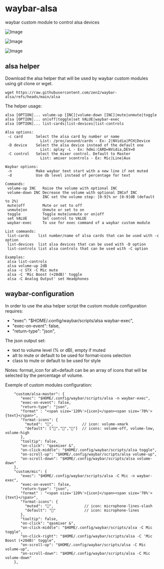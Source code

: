# waybar-alsa
waybar custom module to control alsa devices

![Image](https://github.com/user-attachments/assets/b91b333f-7bc1-4a9c-ab2b-6cc1aac7fab4)

![Image](https://github.com/user-attachments/assets/ab43e9af-2dc0-4c4d-b467-17119d666f47)

![Image](https://github.com/user-attachments/assets/5b2885b9-df53-4f0a-9ea0-326e05f9d28e)

## alsa helper

Download the alsa helper that will be used by waybar custom modules using git clone or wget.
```
wget https://raw.githubusercontent.com/zen2/waybar-alsa/refs/heads/main/alsa
```

The helper usage:
```
alsa [OPTION]... volume-up [INC]|volume-down [INC]|mute|unmute|toggle
alsa [OPTION]... on|off|toggle|set VALUE|waybar-exec
alsa [OPTION]... list-cards|list-devices|list-controls

Alsa options:
 -c card      Select the alsa card by number or name
                List: /proc/asound/cards - Ex: 2|NVidia|PCH|Device
 -D device    Select the alsa device instead of the default one
                List: aplay -L - Ex: hdmi:CARD=NVidia,DEV=0
 -C control   Select the mixer control. Default to Master
                List: amixer scontrols - Ex: Mic|Line|Aux

Waybar options:
 -n           Make waybar text start with a new line if not muted
 -d           Use db level instead of percentage for text

Commands:
 volume-up INC   Raise the volume with optional INC
 volume-down INC Decrease the volume with optional INCof INC
                 INC set the volume step: [0-9]% or [0-9]dB (default to 2%)
 mute|off        Mute or set to off
 unmute|on       Unmute or set to on
 toggle          Toggle mute|unmute or on|off
 set VALUE       Set control to VALUE
 waybar-exec     To use for exec command of a waybar custom module

List commands:
 list-cards    list number/name of alsa cards that can be used with -c option
 list-devices  list alsa devices that can be used with -D option
 list-controls list alsa controls that can be used with -C option

Examples:
 alsa list-controls
 alsa volume-up 2dB
 alsa -c STX -C Mic mute
 alsa -C 'Mic Boost (+20dB)' toggle
 alsa -C Analog Output' set Headphones
```

## waybar-configuration

In order to use the alsa helper script the custom module configuration requires:
- "exec": "$HOME/.config/waybar/scripts/alsa waybar-exec",
- "exec-on-event": false,
- "return-type": "json",

The json output set:
- text to volume level (% or dB), empty if muted
- alt to mute or default to be used for format-icons selection
- class to mute or default to be used for style

Notes: format_icon for alt=default can be an array of icons that will be selected by the percentage of volume.

Exemple of custom modules configuration:
```
    "custom/alsa-master": {
       "exec": "$HOME/.config/waybar/scripts/alsa -n waybar-exec",
       "exec-on-event": false,
       "return-type": "json",
       "format" : "<span size='120%'>{icon}</span><span size='70%'>{text}</span>",
       "format-icons": {
         "muted": "",             // icon: volume-xmark
         "default": ["","",""]  // icons: volume-off, volume-low, volume-high
       },
       "tooltip": false,
       "on-click": "qasmixer &",
       "on-click-middle": "$HOME/.config/waybar/scripts/alsa toggle",
       "on-scroll-up": "$HOME/.config/waybar/scripts/alsa volume-up",
       "on-scroll-down": "$HOME/.config/waybar/scripts/alsa volume-down"
    },
    "custom/mic": {
       "exec": "$HOME/.config/waybar/scripts/alsa -C Mic -n waybar-exec",
       "exec-on-event": false,
       "return-type": "json",
       "format" : "<span size='120%'>{icon}</span><span size='70%'>{text}</span>",
       "format-icons": {
         "muted": "",              // icon: microphone-lines-slash
         "default": ""             // icon: microphone-lines
       },
       "tooltip": false,
       "on-click": "qasmixer &",
       "on-click-middle": "$HOME/.config/waybar/scripts/alsa -C Mic toggle",
       "on-click-right": "$HOME/.config/waybar/scripts/alsa -C 'Mic Boost (+20dB)' toggle",
       "on-scroll-up": "$HOME/.config/waybar/scripts/alsa -C Mic volume-up",
       "on-scroll-down": "$HOME/.config/waybar/scripts/alsa -C Mic volume-down"
    },
```

